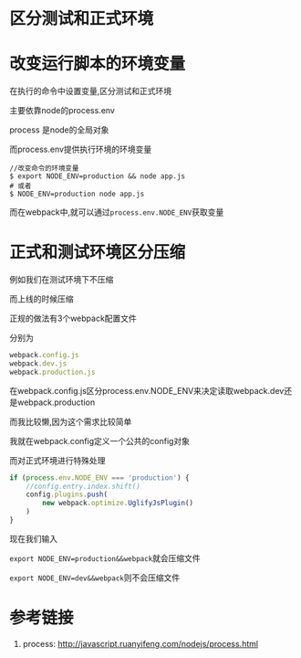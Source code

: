 # 区分测试和正式环境 

# 改变运行脚本的环境变量

在执行的命令中设置变量,区分测试和正式环境

主要依靠node的process.env

process 是node的全局对象

而process.env提供执行环境的环境变量

```shell
//改变命令的环境变量
$ export NODE_ENV=production && node app.js
# 或者
$ NODE_ENV=production node app.js
```

而在webpack中,就可以通过`process.env.NODE_ENV`获取变量

# 正式和测试环境区分压缩

例如我们在测试环境下不压缩

而上线的时候压缩

正规的做法有3个webpack配置文件

分别为

```javascript
webpack.config.js
webpack.dev.js
webpack.production.js
```
在webpack.config.js区分process.env.NODE_ENV来决定读取webpack.dev还是webpack.production

而我比较懒,因为这个需求比较简单

我就在webpack.config定义一个公共的config对象

而对正式环境进行特殊处理

```javascript
if (process.env.NODE_ENV === 'production') {
    //config.entry.index.shift()
    config.plugins.push(
        new webpack.optimize.UglifyJsPlugin()
    )
}

```

现在我们输入

`export NODE_ENV=production&&webpack`就会压缩文件

`export NODE_ENV=dev&&webpack`则不会压缩文件






# 参考链接

1. process: http://javascript.ruanyifeng.com/nodejs/process.html